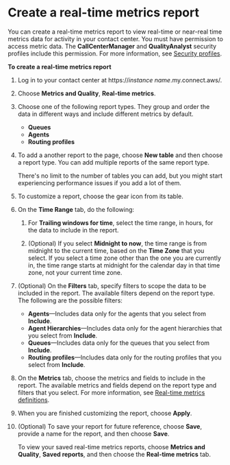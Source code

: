 # Create a real\-time metrics report<a name="create-real-time-report"></a>

You can create a real\-time metrics report to view real\-time or near\-real time metrics data for activity in your contact center\. You must have permission to access metric data\. The **CallCenterManager** and **QualityAnalyst** security profiles include this permission\. For more information, see [Security profiles](connect-security-profiles.md)\.

**To create a real\-time metrics report**

1. Log in to your contact center at https://*instance name*\.my\.connect\.aws/\.

1. Choose **Metrics and Quality**, **Real\-time metrics**\.

1. Choose one of the following report types\. They group and order the data in different ways and include different metrics by default\.
   + **Queues**
   + **Agents**
   + **Routing profiles**

1. To add a another report to the page, choose **New table** and then choose a report type\. You can add multiple reports of the same report type\.

   There's no limit to the number of tables you can add, but you might start experiencing performance issues if you add a lot of them\.

1. To customize a report, choose the gear icon from its table\.

1. On the **Time Range** tab, do the following:

   1. For **Trailing windows for time**, select the time range, in hours, for the data to include in the report\.

   1. \(Optional\) If you select **Midnight to now**, the time range is from midnight to the current time, based on the **Time Zone** that you select\. If you select a time zone other than the one you are currently in, the time range starts at midnight for the calendar day in that time zone, not your current time zone\.

1. \(Optional\) On the **Filters** tab, specify filters to scope the data to be included in the report\. The available filters depend on the report type\. The following are the possible filters:
   + **Agents**—Includes data only for the agents that you select from **Include**\.
   + **Agent Hierarchies**—Includes data only for the agent hierarchies that you select from **Include**\.
   + **Queues**—Includes data only for the queues that you select from **Include**\.
   + **Routing profiles**—Includes data only for the routing profiles that you select from **Include**\.

1. On the **Metrics** tab, choose the metrics and fields to include in the report\. The available metrics and fields depend on the report type and filters that you select\. For more information, see [Real\-time metrics definitions](real-time-metrics-definitions.md)\.

1. When you are finished customizing the report, choose **Apply**\.

1. \(Optional\) To save your report for future reference, choose **Save**, provide a name for the report, and then choose **Save**\.

   To view your saved real\-time metrics reports, choose **Metrics and Quality**, **Saved reports**, and then choose the **Real\-time metrics** tab\.